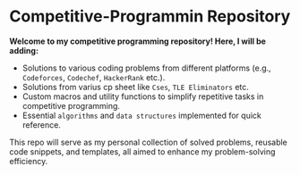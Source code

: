 # Competitive-Programmin Repository

**Welcome to my competitive programming repository! Here, I will be adding:**

- Solutions to various coding problems from different platforms (e.g., `Codeforces`, `Codechef`, `HackerRank` etc.).
- Solutions from varius cp sheet like `Cses`, `TLE Eliminators` etc.
- Custom macros and utility functions to simplify repetitive tasks in competitive programming.
- Essential `algorithms` and `data structures` implemented for quick reference.

This repo will serve as my personal collection of solved problems, reusable code snippets, and templates, all aimed to enhance my problem-solving efficiency.
